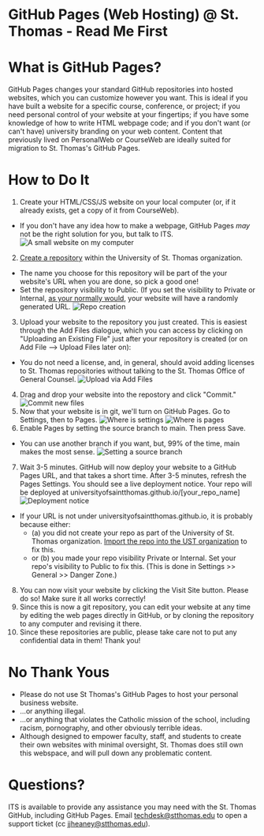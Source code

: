 # GitHub Pages (Web Hosting) @ St. Thomas - Read Me First

# What is GitHub Pages?
GitHub Pages changes your standard GitHub repositories into hosted websites, which you can customize however you want. This is ideal if you have built a website for a specific course, conference, or project; if you need personal control of your website at your fingertips; if you have some knowledge of how to write HTML webpage code; and if you don't want (or can't have) university branding on your web content. Content that previously lived on PersonalWeb or CourseWeb are ideally suited for migration to St. Thomas's GitHub Pages.

# How to Do It
1. Create your HTML/CSS/JS website on your local computer (or, if it already exists, get a copy of it from CourseWeb). 
  - If you don't have any idea how to make a webpage, GitHub Pages *may* not be the right solution for you, but talk to ITS.
  ![A small website on my computer](/screenshots/pages_1_smallwebsite.png)
2. [Create a repository](https://github.com/organizations/UniversityOfSaintThomas/repositories/new) within the University of St. Thomas organization.
  - The name you choose for this repository will be part of the your website's URL when you are done, so pick a good one!
  - Set the repository visibility to Public. (If you set the visibility to Private or Internal, [as your normally would](https://github.com/UniversityOfSaintThomas/StThomas_ReadMeFirst/), your website will have a randomly generated URL.
  ![Repo creation](/screenshots/pages_2_newrepository.png)
3. Upload your website to the repository you just created. This is easiest through the Add Files dialogue, which you can access by clicking on "Uploading an Existing File" just after your repository is created (or on Add File --> Upload Files later on):
  - You do not need a license, and, in general, should avoid adding licenses to St. Thomas repositories without talking to the St. Thomas Office of General Counsel.
  ![Upload via Add Files](/screenshots/pages_3_clickupload.png)
4. Drag and drop your website into the repostory and click "Commit."
  ![Commit new files](/screenshots/pages_4_addfiles.png)
5. Now that your website is in git, we'll turn on GitHub Pages. Go to Settings, then to Pages.
  ![Where is settings](/screenshots/pages_5_settings.png)
  ![Where is pages](/screenshots/pages_6_pages.png)
6. Enable Pages by setting the source branch to main. Then press Save.
  - You can use another branch if you want, but, 99% of the time, main makes the most sense.
  ![Setting a source branch](/screenshots/pages_7_branch.png)
7. Wait 3-5 minutes. GitHub will now deploy your website to a GitHub Pages URL, and that takes a short time. After 3-5 minutes, refresh the Pages Settings. You should see a live deployment notice. Your repo will be deployed at universityofsaintthomas.github.io/\[your_repo_name\]
  ![Deployment notice](/screenshots/pages_8_deployment.png)
  - If your URL is not under universityofsaintthomas.github.io, it is probably because either:
    - (a) you did not create your repo as part of the University of St. Thomas organization. [Import the repo into the UST organization](https://github.com/UniversityOfSaintThomas/StThomas_ReadMeFirst) to fix this.
    - or (b) you made your repo visibility Private or Internal. Set your repo's visibility to Public to fix this. (This is done in Settings >> General >> Danger Zone.)
8. You can now visit your website by clicking the Visit Site button. Please do so! Make sure it all works correctly!
9. Since this is now a git repository, you can edit your website at any time by editing the web pages directly in GitHub, or by cloning the repository to any computer and revising it there.
10. Since these repositories are public, please take care not to put any confidential data in them! Thank you!

# No Thank Yous
- Please do not use St Thomas's GitHub Pages to host your personal business website.
- ...or anything illegal.
- ...or anything that violates the Catholic mission of the school, including racism, pornography, and other obviously terrible ideas.
- Although designed to empower faculty, staff, and students to create their own websites with minimal oversight, St. Thomas does still own this webspace, and will pull down any problematic content.
  
# Questions?
ITS is available to provide any assistance you may need with the St. Thomas GitHub, including GitHub Pages. Email techdesk@stthomas.edu to open a support ticket (cc jjheaney@stthomas.edu).
